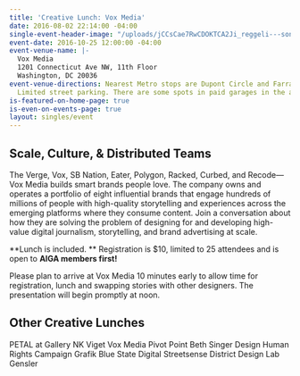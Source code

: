 ```yaml
---
title: 'Creative Lunch: Vox Media'
date: 2016-08-02 22:14:00 -04:00
single-event-header-image: "/uploads/jCCsCae7RwCDOKTCA2Ji_reggeli---sonka%CC%81s-szendvics.jpg"
event-date: 2016-10-25 12:00:00 -04:00
event-venue-name: |-
  Vox Media
  1201 Connecticut Ave NW, 11th Floor
  Washington, DC 20036
event-venue-directions: Nearest Metro stops are Dupont Circle and Farragut North.
  Limited street parking. There are some spots in paid garages in the area.
is-featured-on-home-page: true
is-even-on-events-page: true
layout: singles/event
---
```


## Scale, Culture, & Distributed Teams
The Verge, Vox, SB Nation, Eater, Polygon, Racked, Curbed, and Recode—Vox Media builds smart brands people love. The company owns and operates a portfolio of eight influential brands that engage hundreds of millions of people with high-quality storytelling and experiences across the emerging platforms where they consume content. Join a conversation about how they are solving the problem of designing for and developing high-value digital journalism, storytelling, and brand advertising at scale. 

**Lunch is included. ** Registration is $10, limited to 25 attendees and is open to **AIGA members first!**

Please plan to arrive at Vox Media 10 minutes early to allow time for registration, lunch and swapping stories with other designers. The presentation will begin promptly at noon.
 
## Other Creative Lunches
PETAL at Gallery NK 
Viget 
Vox Media 
Pivot Point 
Beth Singer Design
Human Rights Campaign 
Grafik 
Blue State Digital 
Streetsense 
District Design Lab 
Gensler

